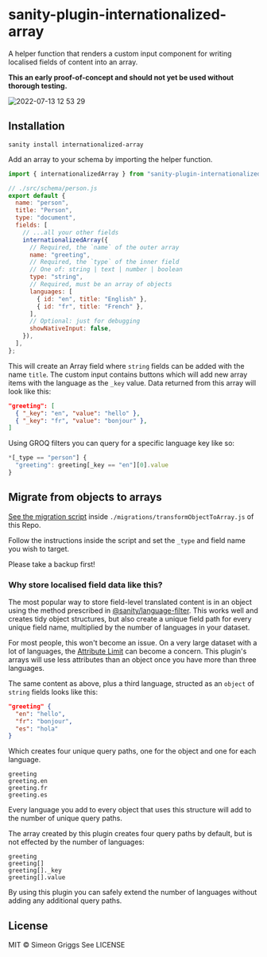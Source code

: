 # sanity-plugin-internationalized-array

A helper function that renders a custom input component for writing localised fields of content into an array.

**This an early proof-of-concept and should not yet be used without thorough testing.**

![2022-07-13 12 53 29](https://user-images.githubusercontent.com/9684022/178729823-cbb1059f-4ae0-4ab0-900d-4f22b030c1d1.gif)

## Installation

```
sanity install internationalized-array
```

Add an array to your schema by importing the helper function.

```js
import { internationalizedArray } from "sanity-plugin-internationalized-array";

// ./src/schema/person.js
export default {
  name: "person",
  title: "Person",
  type: "document",
  fields: [
    // ...all your other fields
    internationalizedArray({
      // Required, the `name` of the outer array
      name: "greeting",
      // Required, the `type` of the inner field
      // One of: string | text | number | boolean
      type: "string",
      // Required, must be an array of objects
      languages: [
        { id: "en", title: "English" },
        { id: "fr", title: "French" },
      ],
      // Optional: just for debugging
      showNativeInput: false,
    }),
  ],
};
```

This will create an Array field where `string` fields can be added with the name `title`. The custom input contains buttons which will add new array items with the language as the `_key` value. Data returned from this array will look like this:

```json
"greeting": [
  { "_key": "en", "value": "hello" },
  { "_key": "fr", "value": "bonjour" },
]
```

Using GROQ filters you can query for a specific language key like so:

```js
*[_type == "person"] {
  "greeting": greeting[_key == "en"][0].value
}
```

## Migrate from objects to arrays

[See the migration script](https://github.com/SimeonGriggs/sanity-plugin-internationalized-array/blob/main/migrations/transformObjectToArray.js) inside `./migrations/transformObjectToArray.js` of this Repo.

Follow the instructions inside the script and set the `_type` and field name you wish to target.

Please take a backup first!

### Why store localised field data like this?

The most popular way to store field-level translated content is in an object using the method prescribed in [@sanity/language-filter](https://www.npmjs.com/package/@sanity/language-filter). This works well and creates tidy object structures, but also create a unique field path for every unique field name, multiplied by the number of languages in your dataset.

For most people, this won't become an issue. On a very large dataset with a lot of languages, the [Attribute Limit](https://www.sanity.io/docs/attribute-limit) can become a concern. This plugin's arrays will use less attributes than an object once you have more than three languages.

The same content as above, plus a third language, structed as an `object` of `string` fields looks like this:

```json
"greeting" {
  "en": "hello",
  "fr": "bonjour",
  "es": "hola"
}
```

Which creates four unique query paths, one for the object and one for each language.

```
greeting
greeting.en
greeting.fr
greeting.es
```

Every language you add to every object that uses this structure will add to the number of unique query paths.

The array created by this plugin creates four query paths by default, but is not effected by the number of languages:

```
greeting
greeting[]
greeting[]._key
greeting[].value
```

By using this plugin you can safely extend the number of languages without adding any additional query paths.

## License

MIT © Simeon Griggs
See LICENSE
